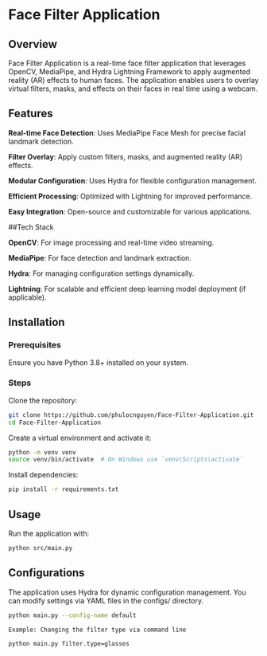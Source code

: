 # Face Filter Application

## Overview

Face Filter Application is a real-time face filter application that leverages OpenCV, MediaPipe, and Hydra Lightning Framework to apply augmented reality (AR) effects to human faces. The application enables users to overlay virtual filters, masks, and effects on their faces in real time using a webcam.

## Features

**Real-time Face Detection**: Uses MediaPipe Face Mesh for precise facial landmark detection.

**Filter Overlay**: Apply custom filters, masks, and augmented reality (AR) effects.

**Modular Configuration**: Uses Hydra for flexible configuration management.

**Efficient Processing**: Optimized with Lightning for improved performance.

**Easy Integration**: Open-source and customizable for various applications.

##Tech Stack

**OpenCV**: For image processing and real-time video streaming.

**MediaPipe**: For face detection and landmark extraction.

**Hydra**: For managing configuration settings dynamically.

**Lightning**: For scalable and efficient deep learning model deployment (if applicable).

## Installation

### Prerequisites

Ensure you have Python 3.8+ installed on your system.

### Steps

Clone the repository:
```bash
git clone https://github.com/phulocnguyen/Face-Filter-Application.git
cd Face-Filter-Application
```
Create a virtual environment and activate it:
```bash
python -m venv venv
source venv/bin/activate  # On Windows use `venv\Scripts\activate`
```
Install dependencies:
```bash
pip install -r requirements.txt
```
## Usage

Run the application with:
```bash
python src/main.py
```
## Configurations

The application uses Hydra for dynamic configuration management. You can modify settings via YAML files in the configs/ directory.
```bash
python main.py --config-name default

Example: Changing the filter type via command line

python main.py filter.type=glasses
```
